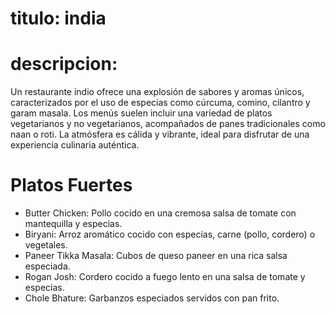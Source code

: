 # titulo: india

# descripcion:
Un restaurante indio ofrece una explosión de sabores y aromas únicos, caracterizados por el uso de especias como cúrcuma, comino, cilantro y garam masala. Los menús suelen incluir una variedad de platos vegetarianos y no vegetarianos, acompañados de panes tradicionales como naan o roti. La atmósfera es cálida y vibrante, ideal para disfrutar de una experiencia culinaria auténtica.

# Platos Fuertes
- Butter Chicken: Pollo cocido en una cremosa salsa de tomate con mantequilla y especias.
- Biryani: Arroz aromático cocido con especias, carne (pollo, cordero) o vegetales.
- Paneer Tikka Masala: Cubos de queso paneer en una rica salsa especiada.
- Rogan Josh: Cordero cocido a fuego lento en una salsa de tomate y especias.
- Chole Bhature: Garbanzos especiados servidos con pan frito.